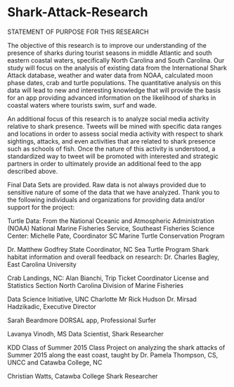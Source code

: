 # Shark-Attack-Research
STATEMENT OF PURPOSE FOR THIS RESEARCH

The objective of this research is to improve our understanding of the presence of sharks during tourist seasons in middle Atlantic and south eastern coastal waters, specifically North Carolina and South Carolina. Our study will focus on the analysis of existing data from the International Shark Attack database, weather and water data from NOAA, calculated moon phase dates, crab and turtle populations. The quantitative analysis on this data will lead to new and interesting knowledge that will provide the basis for an app providing advanced information on the likelihood of sharks in coastal waters where tourists swim, surf and wade.

An additional focus of this research is to analyze social media activity relative to shark presence. Tweets will be mined with specific data ranges and locations in order to assess social media activity with respect to shark sightings, attacks, and even activities that are related to shark presence such as schools of fish. Once the nature of this activity is understood, a standardized way to tweet will be promoted with interested and strategic partners in order to ultimately provide an additional feed to the app described above.

Final Data Sets are provided. Raw data is not always provided due to sensitive nature of some of the data that we have analyzed. Thank you to the following individuals and organizations for providing data and/or support for the project:

Turtle Data: From the National Oceanic and Atmospheric Administration (NOAA) National Marine Fisheries Service, Southeast Fisheries Science Center: Michelle Pate, Coordinator SC Marine Turtle Conservation Program

 Dr. Matthew Godfrey
 State Coordinator, NC Sea Turtle Program
Shark habitat information and overall feedback on research: Dr. Charles Bagley, East Carolina University

Crab Landings, NC: Alan Bianchi, Trip Ticket Coordinator License and Statistics Section North Carolina Division of Marine Fisheries

Data Science Initiative, UNC Charlotte Mr Rick Hudson Dr. Mirsad Hadzikadic, Executive Director

Sarah Beardmore DORSAL app, Professional Surfer

Lavanya Vinodh, MS Data Scientist, Shark Researcher

KDD Class of Summer 2015 Class Project on analyzing the shark attacks of Summer 2015 along the east coast, taught by Dr. Pamela Thompson, CS, UNCC and Catawba College, NC

Christian Watts, Catawba College Shark Researcher
